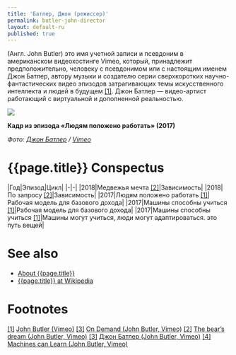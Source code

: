 ```yaml
---
title: 'Батлер, Джон (режиссер)'
permalink: butler-john-director
layout: default-ru
published: true
---
```


(Англ. John Butler) это имя учетной записи и псевдоним в американском видеохостинге Vimeo, который, принадлежит предположительно, человеку с псевдонимом или с настоящим именем Джон Батлер, автору музыки и создателю серии сверхкоротких научно-фантастических видео эпизодов затрагивающих темы искусственного интеллекта и людей в будущем <span id="a1">[\[1\]](#f1)</span>. Джон Батлер — видео-артист работающий с виртуальной и дополненной реальностью.

![](/encyclopedia/images/{{page.permalink}}.jpg)

**Кадр из эпизода «Людям положено работать» (2017)**


*Фото: [Джон Батлер](butler-john-video-director) / [Vimeo](https://vimeo.com/234232807)*

# {{page.title}} Conspectus

|Год|Эпизод|Цикл|
|-|-|
|2018|Медвежья мечта <span id="a2">[\[2\]](#f2)</span>|Зависимость|
|2018|По запросу <span id="a2">[\[2\]](#f2)</span>|Зависимость|
|2017|Людям положено работать <span id="a1">[\[1\]](#f1)</span>|Рабочая модель для базового дохода|
|2017|Машины способны учиться <span id="a1">[\[1\]](#f1)</span>|Рабочая модель для базового дохода|
|2017|Машины способны учиться <span id="a1">[\[1\]](#f1)</span>|Машины могут учиться, люди могут адаптироваться. это путь вещей|

# See also

+ [About {{page.title}}](index)
+ [{{page.title}} at Wikipedia](index)

# Footnotes

[[1]](#a1) <span id="f1"></span> [John Butler (Vimeo)](index)
[[3]](#a3) <span id="f3"></span> [On Demand (John Butler, Vimeo)](https://vimeo.com/243852930)
[[2]](#a2) <span id="f2"></span> [The bear’s dream (John Butler, Vimeo)](index)
[[3]](#a3) <span id="f3"></span> [Джон Батлер (John Butler, Vimeo)](index)
[[4]](#a4) <span id="f4"></span> [Machines can Learn (John Butler, Vimeo)](https://vimeo.com/255756908)
